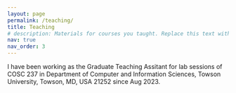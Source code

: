 ```yaml
---
layout: page
permalink: /teaching/
title: Teaching
# description: Materials for courses you taught. Replace this text with your description.
nav: true
nav_order: 3
---
```


<!-- For now, this page is assumed to be a static description of your courses. You can convert it to a collection similar to `_projects/` so that you can have a dedicated page for each course.

Organize your courses by years, topics, or universities, however you like! -->

I have been working as the Graduate Teaching Assitant for lab sessions of COSC 237 in Department of Computer and Information Sciences, Towson University, Towson, MD, USA 21252 since Aug 2023.